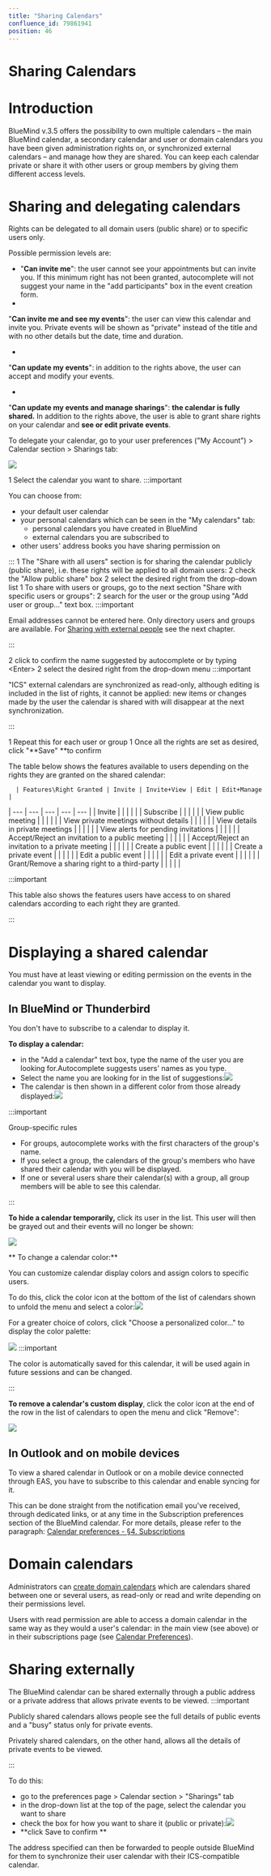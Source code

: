 ```yaml
---
title: "Sharing Calendars"
confluence_id: 79861941
position: 46
---
```

# Sharing Calendars


# Introduction

BlueMind v.3.5 offers the possibility to own multiple calendars – the main BlueMind calendar, a secondary calendar and user or domain calendars you have been given administration rights on, or synchronized external calendars – and manage how they are shared. You can keep each calendar private or share it with other users or group members by giving them different access levels.


# Sharing and delegating calendars

Rights can be delegated to all domain users (public share) or to specific users only.

Possible permission levels are:

- "**Can invite me**": the user cannot see your appointments but can invite you. If this minimum right has not been granted, autocomplete will not suggest your name in the "add participants" box in the event creation form.
- 
"**Can invite me and see my events**": the user can view this calendar and invite you. Private events will be shown as "private" instead of the title and with no other details but the date, time and duration.

- 
"**Can update my events**": in addition to the rights above, the user can accept and modify your events.

- 
"**Can update my events and manage sharings**": **the calendar is fully shared.** In addition to the rights above, the user is able to grant share rights on your calendar and **see or edit private events**.


To delegate your calendar, go to your user preferences ("My Account") > Calendar section > Sharings tab:

![](../../attachments/79861941/79861950.png)

1 
Select the calendar you want to share.
:::important

You can choose from:

  - your default user calendar
  - your personal calendars which can be seen in the "My calendars" tab:
    - personal calendars you have created in BlueMind
    - external calendars you are subscribed to
  - other users' address books you have sharing permission on

:::
1 The "Share with all users" section is for sharing the calendar publicly (public share), i.e. these rights will be applied to all domain users:
  2 check the "Allow public share" box
  2 select the desired right from the drop-down list
1 To share with users or groups, go to the next section "Share with specific users or groups":
  2 
search for the user or the group using "Add user or group..." text box.
:::important

Email addresses cannot be entered here. Only directory users and groups are available.
For [Sharing with external people](#SharingCalendars-partage-exterieur) see the next chapter.

:::

  2 click to confirm the name suggested by autocomplete or by typing &lt;Enter>
  2 
select the desired right from the drop-down menu
:::important

"ICS" external calendars are synchronized as read-only, although editing is included in the list of rights, it cannot be applied: new items or changes made by the user the calendar is shared with will disappear at the next synchronization.

:::

1 Repeat this for each user or group
1 Once all the rights are set as desired, click "**Save" **to confirm


The table below shows the features available to users depending on the rights they are granted on the shared calendar:


      | Features\Right Granted | Invite | Invite+View | Edit | Edit+Manage |
| --- | --- | --- | --- | --- |
| Invite |  |  |  |  |
| Subscribe |  |  |  |  |
| View public meeting |  |  |  |  |
| View private meetings without details |  |  |  |  |
| View details in private meetings |  |  |  |  |
| View alerts for pending invitations |  |  |  |  |
| Accept/Reject an invitation to a public meeting |  |  |  |  |
| Accept/Reject an invitation to a private meeting |  |  |  |  |
| Create a public event |  |  |  |  |
| Create a private event |  |  |  |  |
| Edit a public event |  |  |  |  |
| Edit a private event |  |  |  |  |
| Grant/Remove a sharing right to a third-party |  |  |  |  |

:::important

This table also shows the features users have access to on shared calendars according to each right they are granted.

:::

# Displaying a shared calendar

You must have at least viewing or editing permission on the events in the calendar you want to display.

## In BlueMind or Thunderbird

You don't have to subscribe to a calendar to display it.

**To display a calendar:**

- in the "Add a calendar" text box, type the name of the user you are looking for.Autocomplete suggests users' names as you type.
- Select the name you are looking for in the list of suggestions:![](../../attachments/79861941/79861957.png)
- The calendar is then shown in a different color from those already displayed:![](../../attachments/79861941/79861955.png)

:::important

Group-specific rules

- For groups, autocomplete works with the first characters of the group's name.
- If you select a group, the calendars of the group's members who have shared their calendar with you will be displayed.
- If one or several users share their calendar(s) with a group, all group members will be able to see this calendar.


:::

**To hide a calendar temporarily,** click its user in the list. This user will then be grayed out and their events will no longer be shown:

![](../../attachments/79861941/79861953.png)

** To change a calendar color:**

You can customize calendar display colors and assign colors to specific users.

To do this, click the color icon at the bottom of the list of calendars shown to unfold the menu and select a color:![](../../attachments/79861941/79861948.png)

For a greater choice of colors, click "Choose a personalized color..." to display the color palette:


![](../../attachments/79861941/79861947.png)
:::important

The color is automatically saved for this calendar, it will be used again in future sessions and can be changed.

:::

**To remove a calendar's custom display**, click the color icon at the end of the row in the list of calendars to open the menu and click "Remove":

![](../../attachments/79861941/79861946.png)

## In Outlook and on mobile devices

To view a shared calendar in Outlook or on a mobile device connected through EAS, you have to subscribe to this calendar and enable syncing for it.

This can be done straight from the notification email you've received, through dedicated links, or at any time in the Subscription preferences section of the BlueMind calendar. For more details, please refer to the paragraph: [Calendar preferences - §4. Subscriptions](/Guide_de_l_utilisateur/L_agenda/Préférences_de_l_agenda/#CalendarPreferences-abonnements)

# Domain calendars

Administrators can [create domain calendars](/Guide_de_l_administrateur/Présentation_du_produit/Messagerie_multi_domaines/) which are calendars shared between one or several users, as read-only or read and write depending on their permissions level.

Users with read permission are able to access a domain calendar in the same way as they would a user's calendar: in the main view (see above) or in their subscriptions page (see [Calendar Preferences](/Guide_de_l_utilisateur/L_agenda/Préférences_de_l_agenda/)).

# Sharing externally

The BlueMind calendar can be shared externally through a public address or a private address that allows private events to be viewed.
:::important

Publicly shared calendars allows people see the full details of public events and a "busy" status only for private events.

Privately shared calendars, on the other hand, allows all the details of private events to be viewed.

:::

To do this:

- go to the preferences page > Calendar section > "Sharings" tab
- in the drop-down list at the top of the page, select the calendar you want to share
- check the box for how you want to share it (public or private):![](../../attachments/79861941/79861944.png)
- **click Save to confirm **


The address specified can then be forwarded to people outside BlueMind for them to synchronize their user calendar with their ICS-compatible calendar.


